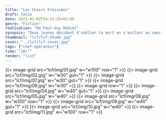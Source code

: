 ```yaml
---
title: "Les Chairs Froissées"
draft: false
date: 2021-01-02T14:15:59+02:00
genre: "Fiction"
realisation: "De Paul-Guy Rabiet"
synopsis: "Deux jeunes décident d'oublier la mort en s'exilant au cœur de la nature. Ensemble, ils découvriront les premiers émois avant de s'éteindre à l'aube."
thumbnail: "lcf/lcf-thumb.jpg"
cover: "../lcf/lcf-cover.jpg"
tags: ["chef-opérateur"]
time: "16\""
render: "list"
---
```


{{< image-grid src="lcf/img/01.jpg" w="w100" row="1" >}}
{{< image-grid src="lcf/img/02.jpg" w="w30" gut="1" >}}
{{< image-grid src="lcf/img/07.jpg" w="w30" gut="1" >}}
{{< image-grid src="lcf/img/06.jpg" w="w30" >}}
{{< image-grid row="1" >}}
{{< image-grid src="lcf/img/04.jpg" w="w40" gut="1" >}}
{{< image-grid src="lcf/img/05.jpg" w="w40" >}}
{{< image-grid src="lcf/img/08.jpg" w="w100" row="1" >}}
{{< image-grid src="lcf/img/09.jpg" w="w40" gut="1" >}}
{{< image-grid src="lcf/img/10.jpg" w="w40" >}}
{{< image-grid src="lcf/img/11.jpg" w="w100" row="1" >}}
